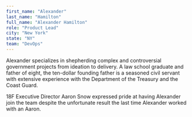 ```yaml
---
first_name: "Alexander"
last_name: "Hamilton"
full_name: "Alexander Hamilton"
role: "Product Lead"
city: "New York"
state: "NY"
team: "DevOps"
---
```

Alexander specializes in shepherding complex and controversial government projects from ideation to delivery. A law school graduate and father of eight, the ten-dollar founding father is a seasoned civil servant with extensive experience with the Department of the Treasury and the Coast Guard.

18F Executive Director Aaron Snow expressed pride at having Alexander join the team despite the unfortunate result the last time Alexander worked with an Aaron.
